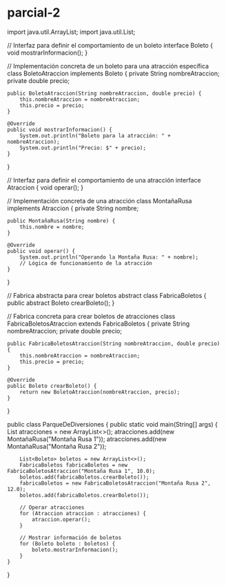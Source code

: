 # parcial-2

import java.util.ArrayList;
import java.util.List;

// Interfaz para definir el comportamiento de un boleto
interface Boleto {
    void mostrarInformacion();
}

// Implementación concreta de un boleto para una atracción específica
class BoletoAtraccion implements Boleto {
    private String nombreAtraccion;
    private double precio;

    public BoletoAtraccion(String nombreAtraccion, double precio) {
        this.nombreAtraccion = nombreAtraccion;
        this.precio = precio;
    }

    @Override
    public void mostrarInformacion() {
        System.out.println("Boleto para la atracción: " + nombreAtraccion);
        System.out.println("Precio: $" + precio);
    }
}

// Interfaz para definir el comportamiento de una atracción
interface Atraccion {
    void operar();
}

// Implementación concreta de una atracción
class MontañaRusa implements Atraccion {
    private String nombre;

    public MontañaRusa(String nombre) {
        this.nombre = nombre;
    }

    @Override
    public void operar() {
        System.out.println("Operando la Montaña Rusa: " + nombre);
        // Lógica de funcionamiento de la atracción
    }
}

// Fabrica abstracta para crear boletos
abstract class FabricaBoletos {
    public abstract Boleto crearBoleto();
}

// Fabrica concreta para crear boletos de atracciones
class FabricaBoletosAtraccion extends FabricaBoletos {
    private String nombreAtraccion;
    private double precio;

    public FabricaBoletosAtraccion(String nombreAtraccion, double precio) {
        this.nombreAtraccion = nombreAtraccion;
        this.precio = precio;
    }

    @Override
    public Boleto crearBoleto() {
        return new BoletoAtraccion(nombreAtraccion, precio);
    }
}

public class ParqueDeDiversiones {
    public static void main(String[] args) {
        List<Atraccion> atracciones = new ArrayList<>();
        atracciones.add(new MontañaRusa("Montaña Rusa 1"));
        atracciones.add(new MontañaRusa("Montaña Rusa 2"));

        List<Boleto> boletos = new ArrayList<>();
        FabricaBoletos fabricaBoletos = new FabricaBoletosAtraccion("Montaña Rusa 1", 10.0);
        boletos.add(fabricaBoletos.crearBoleto());
        fabricaBoletos = new FabricaBoletosAtraccion("Montaña Rusa 2", 12.0);
        boletos.add(fabricaBoletos.crearBoleto());

        // Operar atracciones
        for (Atraccion atraccion : atracciones) {
            atraccion.operar();
        }

        // Mostrar información de boletos
        for (Boleto boleto : boletos) {
            boleto.mostrarInformacion();
        }
    }
}
